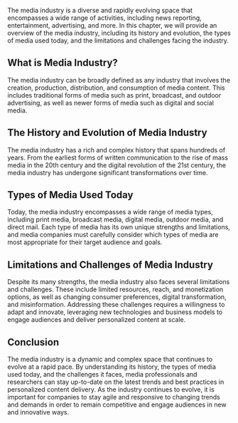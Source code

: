 
The media industry is a diverse and rapidly evolving space that encompasses a wide range of activities, including news reporting, entertainment, advertising, and more. In this chapter, we will provide an overview of the media industry, including its history and evolution, the types of media used today, and the limitations and challenges facing the industry.

What is Media Industry?
-----------------------

The media industry can be broadly defined as any industry that involves the creation, production, distribution, and consumption of media content. This includes traditional forms of media such as print, broadcast, and outdoor advertising, as well as newer forms of media such as digital and social media.

The History and Evolution of Media Industry
-------------------------------------------

The media industry has a rich and complex history that spans hundreds of years. From the earliest forms of written communication to the rise of mass media in the 20th century and the digital revolution of the 21st century, the media industry has undergone significant transformations over time.

Types of Media Used Today
-------------------------

Today, the media industry encompasses a wide range of media types, including print media, broadcast media, digital media, outdoor media, and direct mail. Each type of media has its own unique strengths and limitations, and media companies must carefully consider which types of media are most appropriate for their target audience and goals.

Limitations and Challenges of Media Industry
--------------------------------------------

Despite its many strengths, the media industry also faces several limitations and challenges. These include limited resources, reach, and monetization options, as well as changing consumer preferences, digital transformation, and misinformation. Addressing these challenges requires a willingness to adapt and innovate, leveraging new technologies and business models to engage audiences and deliver personalized content at scale.

Conclusion
----------

The media industry is a dynamic and complex space that continues to evolve at a rapid pace. By understanding its history, the types of media used today, and the challenges it faces, media professionals and researchers can stay up-to-date on the latest trends and best practices in personalized content delivery. As the industry continues to evolve, it is important for companies to stay agile and responsive to changing trends and demands in order to remain competitive and engage audiences in new and innovative ways.
